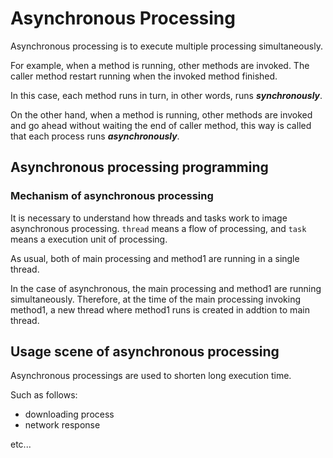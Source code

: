 ﻿# Asynchronous Processing

Asynchronous processing is to execute multiple processing simultaneously.

For example, when a method is running, other methods are invoked. 
The caller method restart running when the invoked method finished.

In this case, each method runs in turn, in other words, runs ***synchronously***.

On the other hand, when a method is running, other methods are invoked and go ahead without waiting the end of caller method,
this way is called that each process runs ***asynchronously***.

## Asynchronous processing programming

### Mechanism of asynchronous processing

It is necessary to understand how threads and tasks work to image asynchronous processing.
`thread` means a flow of processing, and `task` means a execution unit of processing.

As usual, both of main processing and method1 are running in a single thread.

In the case of asynchronous, the main processing and method1 are running simultaneously.
Therefore, at the time of the main processing invoking method1, a new thread
where method1 runs is created in addtion to main thread.

## Usage scene of asynchronous processing

Asynchronous processings are used to shorten long execution time.

Such as follows:

- downloading process
- network response

etc...
 

